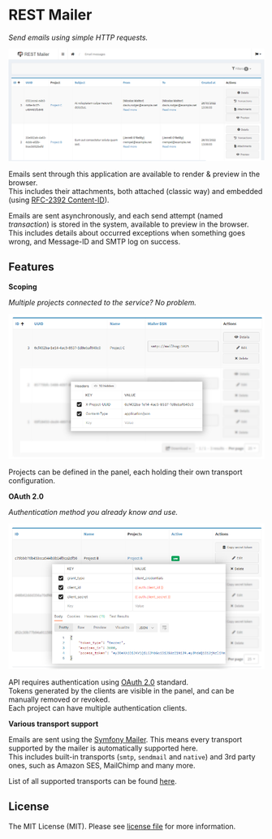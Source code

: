 # REST Mailer

_Send emails using simple HTTP requests._

<img src="doc/img/intro.png">

Emails sent through this application are available to render & preview in the browser.   
This includes their attachments, both attached (classic way) and embedded (using [RFC-2392 Content-ID](https://datatracker.ietf.org/doc/html/rfc2392)).

Emails are sent asynchronously, and each send attempt (named _transaction_) is stored in the system, available to preview in the browser. This includes details about occurred exceptions when something goes wrong, and Message-ID and SMTP log on success.

## Features

**Scoping**

_Multiple projects connected to the service? No problem._

<img src="./doc/img/scoping.png">

Projects can be defined in the panel, each holding their own transport configuration.

**OAuth 2.0**

_Authentication method you already know and use._

<img src="./doc/img/oauth2.png">

API requires authentication using [OAuth 2.0](https://oauth.net/2/) standard.  
Tokens generated by the clients are visible in the panel, and can be manually removed or revoked.  
Each project can have multiple authentication clients.

**Various transport support**

Emails are sent using the [Symfony Mailer](https://symfony.com/doc/current/mailer.html). This means every transport supported by the mailer is automatically supported here.  
This includes built-in transports (`smtp`, `sendmail` and `native`) and 3rd party ones, such as Amazon SES, MailChimp and many more.

List of all supported transports can be found [here](https://symfony.com/doc/current/mailer.html#transport-setup).

## License

The MIT License (MIT). Please see [license file](LICENSE) for more information.
